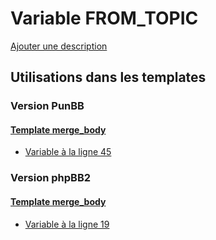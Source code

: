 # Variable FROM_TOPIC
[Ajouter une description](https://fa-tvars.appspot.com/var/FROM_TOPIC)

## Utilisations dans les templates

### Version PunBB

#### [Template merge_body](punbb/merge_body.md)
* [Variable &agrave; la ligne 45](../punbb/merge_body.tpl#L45)

### Version phpBB2

#### [Template merge_body](subsilver/merge_body.md)
* [Variable &agrave; la ligne 19](../subsilver/merge_body.tpl#L19)